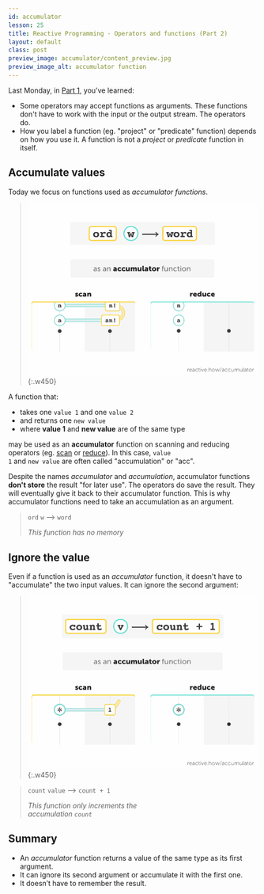 ```yaml
---
id: accumulator
lesson: 25
title: Reactive Programming - Operators and functions (Part 2)
layout: default
class: post
preview_image: accumulator/content_preview.jpg
preview_image_alt: accumulator function
---
```


Last Monday, in [Part 1](/predicate), you've learned:

- Some operators may accept functions as arguments. These functions don't have to work with the input or the output stream. The operators do.
- How you label a function (eg. "project" or "predicate" function) depends on how you use it. A function is not a _project_ or _predicate_ function in itself.

## Accumulate values

Today we focus on functions used as _accumulator functions_.

> ![](img/accumulator/accumulator1.gif){:.w450}

A function that:

- takes one <code class="two">value 1</code> and one <code class="one">value 2</code>
- and returns one <code class="two">new value</code>
- where **value 1** and **new value** are of the same type

may be used as an **accumulator** function on scanning and reducing operators (eg. [scan](/scan) or [reduce](/reduce)). In this case, <code class="two">value 1</code> and <code class="two">new value</code> are often called "accumulation" or "acc".

Despite the names _accumulator_ and _accumulation_, accumulator functions **don't store** the result "for later use". The operators do save the result. They will eventually give it back to their accumulator function. This is why accumulator functions need to take an accumulation as an argument.

> <code class="two">ord</code> <code class="one">w</code>  ⟶  <code class="two">word</code>
>
> _This function has no memory_


## Ignore the value

Even if a function is used as an _accumulator_ function, it doesn't have to "accumulate" the two input values. It can ignore the second argument:

> ![](img/accumulator/accumulator2.gif){:.w450}

> <code class="two">count</code> <code class="one">value</code>  ⟶  <code class="two">count + 1</code>
>
> _This function only increments the<br/>accumulation <code class="two">count</code>_


## Summary

- An _accumulator_ function returns a value of the same type as its first argument.
- It can ignore its second argument or accumulate it with the first one.
- It doesn’t have to remember the result.